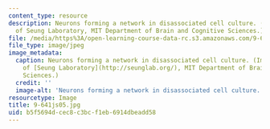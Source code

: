 ```yaml
---
content_type: resource
description: Neurons forming a network in disassociated cell culture. (Image courtesy
  of Seung Laboratory, MIT Department of Brain and Cognitive Sciences.)
file: /media/https%3A/open-learning-course-data-rc.s3.amazonaws.com/9-641j-introduction-to-neural-networks-spring-2005/b5f5694dcec8c3bcf1eb6914dbeadd58_9-641js05.jpg
file_type: image/jpeg
image_metadata:
  caption: Neurons forming a network in disassociated cell culture. (Image courtesy
    of [Seung Laboratory](http://seunglab.org/), MIT Department of Brain and Cognitive
    Sciences.)
  credit: ''
  image-alt: 'Neurons forming a network in disassociated cell culture. '
resourcetype: Image
title: 9-641js05.jpg
uid: b5f5694d-cec8-c3bc-f1eb-6914dbeadd58
---
```

